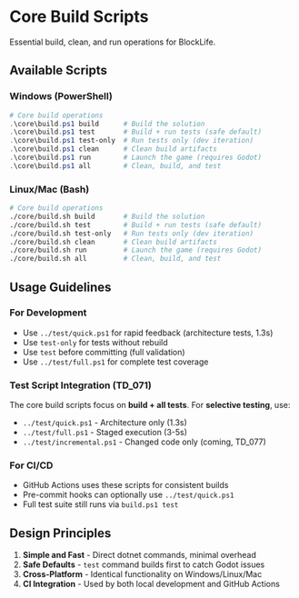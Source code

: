 # Core Build Scripts

Essential build, clean, and run operations for BlockLife.

## Available Scripts

### Windows (PowerShell)
```powershell
# Core build operations
.\core\build.ps1 build      # Build the solution  
.\core\build.ps1 test       # Build + run tests (safe default)
.\core\build.ps1 test-only  # Run tests only (dev iteration)
.\core\build.ps1 clean      # Clean build artifacts
.\core\build.ps1 run        # Launch the game (requires Godot)
.\core\build.ps1 all        # Clean, build, and test
```

### Linux/Mac (Bash)
```bash
# Core build operations  
./core/build.sh build       # Build the solution
./core/build.sh test        # Build + run tests (safe default)
./core/build.sh test-only   # Run tests only (dev iteration)
./core/build.sh clean       # Clean build artifacts
./core/build.sh run         # Launch the game (requires Godot)
./core/build.sh all         # Clean, build, and test
```

## Usage Guidelines

### For Development
- Use `../test/quick.ps1` for rapid feedback (architecture tests, 1.3s)
- Use `test-only` for tests without rebuild
- Use `test` before committing (full validation)
- Use `../test/full.ps1` for complete test coverage

### Test Script Integration (TD_071)
The core build scripts focus on **build + all tests**. For **selective testing**, use:
- `../test/quick.ps1` - Architecture only (1.3s)
- `../test/full.ps1` - Staged execution (3-5s)
- `../test/incremental.ps1` - Changed code only (coming, TD_077)

### For CI/CD
- GitHub Actions uses these scripts for consistent builds
- Pre-commit hooks can optionally use `../test/quick.ps1`
- Full test suite still runs via `build.ps1 test`

## Design Principles

1. **Simple and Fast** - Direct dotnet commands, minimal overhead
2. **Safe Defaults** - `test` command builds first to catch Godot issues
3. **Cross-Platform** - Identical functionality on Windows/Linux/Mac
4. **CI Integration** - Used by both local development and GitHub Actions